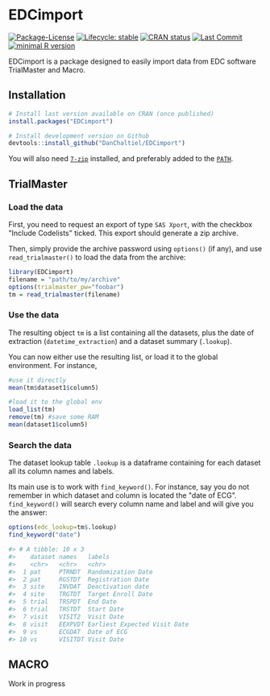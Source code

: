 <!-- README.md is generated from README.Rmd. Please edit that file -->

# EDCimport

<!-- badges: start -->

[![Package-License](http://img.shields.io/badge/license-GPL--3-brightgreen.svg?style=flat)](http://www.gnu.org/licenses/gpl-3.0.html) [![Lifecycle: stable](https://img.shields.io/badge/lifecycle-experimental-blue.svg)](https://lifecycle.r-lib.org/articles/stages.html) [![CRAN status](https://www.r-pkg.org/badges/version/EDCimport)](https://CRAN.R-project.org/package=EDCimport) <!--[![CRAN RStudio mirror downloads](https://cranlogs.r-pkg.org/badges/grand-total/EDCimport?color=blue)](https://r-pkg.org/pkg/EDCimport)  --> [![Last Commit](https://img.shields.io/github/last-commit/DanChaltiel/EDCimport)](https://github.com/DanChaltiel/EDCimport) [![minimal R version](https://img.shields.io/badge/R-%E2%89%A53.1-blue.svg)](https://cran.r-project.org/)

<!-- badges: end -->

EDCimport is a package designed to easily import data from EDC software TrialMaster and Macro.

## Installation

``` r
# Install last version available on CRAN (once published)
install.packages("EDCimport")

# Install development version on Github
devtools::install_github("DanChaltiel/EDCimport")
```

You will also need [`7-zip`](https://www.7-zip.org/download.html) installed, and preferably added to the [`PATH`](https://www.java.com/en/download/help/path.html).

## TrialMaster

### Load the data

First, you need to request an export of type `SAS Xport`, with the checkbox "Include Codelists" ticked. This export should generate a zip archive.

Then, simply provide the archive password using `options()` (if any), and use `read_trialmaster()` to load the data from the archive:

``` r
library(EDCimport)
filename = "path/to/my/archive"
options(trialmaster_pw="foobar")
tm = read_trialmaster(filename)
```

### Use the data

The resulting object `tm` is a list containing all the datasets, plus the date of extraction (`datetime_extraction`) and a dataset summary (`.lookup`).

You can now either use the resulting list, or load it to the global environment. For instance,

``` r
#use it directly
mean(tm$dataset1$column5)

#load it to the global env
load_list(tm)
remove(tm) #save some RAM
mean(dataset1$column5)
```

### Search the data

The dataset lookup table `.lookup` is a dataframe containing for each dataset all its column names and labels.

Its main use is to work with `find_keyword()`. For instance, say you do not remember in which dataset and column is located the "date of ECG". `find_keyword()` will search every column name and label and will give you the answer:

``` r
options(edc_lookup=tm$.lookup)
find_keyword("date")
```

``` r
#> # A tibble: 10 x 3
#>    dataset names   labels                      
#>    <chr>   <chr>   <chr>                       
#>  1 pat     PTRNDT  Randomization Date          
#>  2 pat     RGSTDT  Registration Date           
#>  3 site    INVDAT  Deactivation date           
#>  4 site    TRGTDT  Target Enroll Date          
#>  5 trial   TRSPDT  End Date                    
#>  6 trial   TRSTDT  Start Date                  
#>  7 visit   VISIT2  Visit Date                  
#>  8 visit   EEXPVDT Earliest Expected Visit Date
#>  9 vs      ECGDAT  Date of ECG                 
#> 10 vs      VISITDT Visit Date
```

## MACRO

Work in progress
